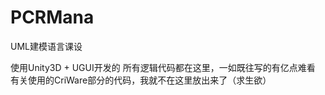 # PCRMana
UML建模语言课设 
 
使用Unity3D + UGUI开发的
所有逻辑代码都在这里，一如既往写的有亿点难看 
有关使用的CriWare部分的代码，我就不在这里放出来了（求生欲）
